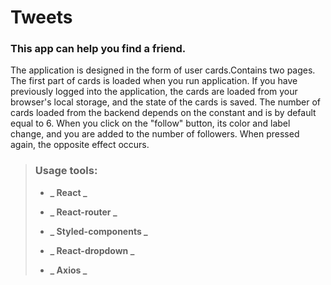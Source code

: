 # Tweets

### This app can help you find a friend.

The application is designed in the form of user cards.Contains two pages. The
first part of cards is loaded when you run application. If you have previously
logged into the application, the cards are loaded from your browser's local
storage, and the state of the cards is saved. The number of cards loaded from
the backend depends on the constant and is by default equal to 6. When you click
on the "follow" button, its color and label change, and you are added to the
number of followers. When pressed again, the opposite effect occurs.

> ### Usage tools:
>
> - **_ React _**
>
> - **_ React-router _**
>
> - **_ Styled-components _**
>
> - **_ React-dropdown _**
>
> - **_ Axios _**
